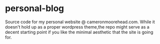 # personal-blog

Source code for my personal website @ cameronmoorehead.com. While it doesn't hold up as a proper wordpress theme,the repo might serve as a decent starting point if you like the minimal aesthetic that the site is going for.
